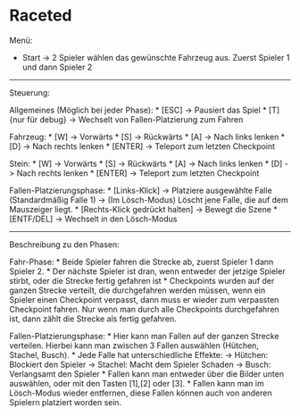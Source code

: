 # Raceted

Menü:

* Start -> 2 Spieler wählen das gewünschte Fahrzeug aus.
		   Zuerst Spieler 1 und dann Spieler 2

******************************

Steuerung:

Allgemeines (Möglich bei jeder Phase):
	* [ESC] -> Pausiert das Spiel
	* [T] {nur für debug} -> Wechselt von Fallen-Platzierung zum Fahren

Fahrzeug:
	* [W] -> Vorwärts
	* [S] -> Rückwärts
	* [A] -> Nach links lenken
	* [D] -> Nach rechts lenken
	* [ENTER] -> Teleport zum letzten Checkpoint
	
Stein:
	* [W] -> Vorwärts
	* [S] -> Rückwärts
	* [A] -> Nach links lenken
	* [D] -> Nach rechts lenken
	* [ENTER] -> Teleport zum letzten Checkpoint
	
Fallen-Platzierungsphase:
	* [Links-Klick] -> Platziere ausgewählte Falle (Standardmäßig Falle 1)
					-> (Im Lösch-Modus) Löscht jene Falle, die auf dem Mauszeiger liegt.
	* [Rechts-Klick gedrückt halten] -> Bewegt die Szene
	* [ENTF/DEL] -> Wechselt in den Lösch-Modus
	
******************************************
	
Beschreibung zu den Phasen:

Fahr-Phase:
	* Beide Spieler fahren die Strecke ab, zuerst Spieler 1 dann Spieler 2.
	* Der nächste Spieler ist dran, wenn entweder der jetzige Spieler stirbt, oder die Strecke fertig gefahren ist
	* Checkpoints wurden auf der ganzen Strecke verteilt, die durchgefahren werden müssen, wenn ein Spieler einen Checkpoint verpasst, dann muss er
	  wieder zum verpassten Checkpoint fahren. Nur wenn man durch alle Checkpoints durchgefahren ist, dann zählt die Strecke als fertig gefahren.
	  
Fallen-Platzierungsphase:
	* Hier kann man Fallen auf der ganzen Strecke verteilen. Hierbei kann man zwischen 3 Fallen auswählen (Hütchen, Stachel, Busch).
	* Jede Falle hat unterschiedliche Effekte:
		-> Hütchen: Blockiert den Spieler
		-> Stachel: Macht dem Spieler Schaden
		-> Busch: Verlangsamt den Spieler
	* Fallen kann man entweder über die Bilder unten auswählen, oder mit den Tasten [1],[2] oder [3].
	* Fallen kann man im Lösch-Modus wieder entfernen, diese Fallen können auch von anderen Spielern platziert worden sein.